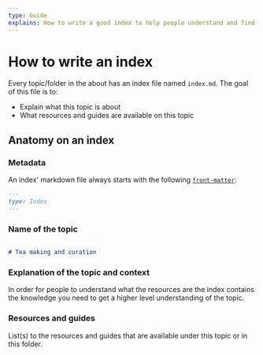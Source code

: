 ```yaml
---
type: Guide
explains: How to write a good index to help people understand and find their way around information
---
```


# How to write an index

Every topic/folder in the about has an index file named `index.md`. The goal of this file is to:

* Explain what this topic is about
* What resources and guides are available on this topic

## Anatomy on an index

### Metadata

An index' markdown file always starts with the following [`front-matter`](https://jekyllrb.com/docs/front-matter/):

```markdown
---
type: Index
---
```

### Name of the topic

```markdown

# Tea making and curation

```

### Explanation of the topic and context

In order for people to understand what the resources are the index contains the knowledge you need to get a higher level understanding of the topic.

### Resources and guides

List(s) to the resources and guides that are available under this topic or in this folder.

